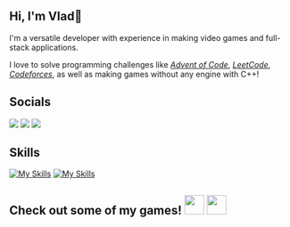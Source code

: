 <h2> Hi, I'm Vlad👋 </h2>

I'm a versatile developer with experience in making video games and full-stack applications.

I love to solve programming challenges like [_Advent of Code_](https://adventofcode.com), [_LeetCode_](https://leetcode.com/u/NemGam/), [_Codeforces_](https://codeforces.com/profile/Nemario), as well as making games without any engine with C++!

<b><h2>Socials</b></h2>
[<img src="https://skillicons.dev/icons?i=linkedin">](https://linkedin.com/in/vkrukhmalev)
[<img src="https://skillicons.dev/icons?i=github&theme=dark">](https://github.com/NemGam#gh-dark-mode-only)
[<img src="https://skillicons.dev/icons?i=github&theme=light">](https://github.com/NemGam#gh-light-mode-only)

<b><h2>Skills</h2></b>
[![My Skills](https://skillicons.dev/icons?i=unity,unreal,cs,cpp,c,python,js,html,css,react,dotnet,mongodb,blender,postgres,git&perline=9&theme=dark)](https://linkedin.com/in/vkrukhmalev#gh-dark-mode-only)
[![My Skills](https://skillicons.dev/icons?i=unity,unreal,cs,cpp,c,python,js,html,css,react,dotnet,mongodb,blender,postgres,git&perline=9&theme=light)](https://linkedin.com/in/vkrukhmalev#gh-light-mode-only)

<b><h2>Check out some of my games!
[<img src="https://user-images.githubusercontent.com/1271004/216844650-07f53beb-78ea-4991-9b00-741c0ba6671b.svg" width = "35">](https://nemario.itch.io#gh-dark-mode-only)
[<img src="https://user-images.githubusercontent.com/1271004/216844652-411515a2-b7ef-4096-9bb2-4aff3dcff121.svg" width = "35">](https://nemario.itch.io#gh-light-mode-only)
</h2></b>
<!--
**NemGam/NemGam** is a ✨ _special_ ✨ repository because its `README.md` (this file) appears on your GitHub profile.

Here are some ideas to get you started:

- 🔭 I’m currently working on ...
- 🌱 I’m currently learning ...
- 👯 I’m looking to collaborate on ...
- 🤔 I’m looking for help with ...
- 💬 Ask me about ...
- 📫 How to reach me: ...
- 😄 Pronouns: ...
- ⚡ Fun fact: ...
-->

